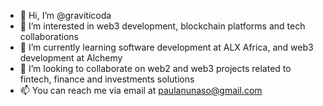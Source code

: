 - 👋 Hi, I’m @graviticoda
- 👀 I’m interested in web3 development, blockchain platforms and tech collaborations
- 🌱 I’m currently learning software development at ALX Africa, and web3 development at Alchemy
- 💞️ I’m looking to collaborate on web2 and web3 projects related to fintech, finance and investments solutions
- 📫 You can reach me via email at paulanunaso@gmail.com

<!---
graviticoda/graviticoda is a ✨ special ✨ repository because its `README.md` (this file) appears on your GitHub profile.
You can click the Preview link to take a look at your changes.
--->

